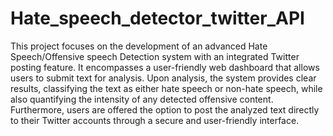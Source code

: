 # Hate_speech_detector_twitter_API
This project focuses on the development of an advanced Hate Speech/Offensive speech Detection system with an integrated Twitter posting feature. 
It encompasses a user-friendly web dashboard that allows users to submit text for analysis. Upon analysis, the system provides clear results, classifying the text as either hate speech or non-hate speech, while also quantifying the intensity of any detected offensive content. Furthermore, users are offered the option to post the analyzed text directly to their Twitter accounts through a secure and user-friendly interface.
